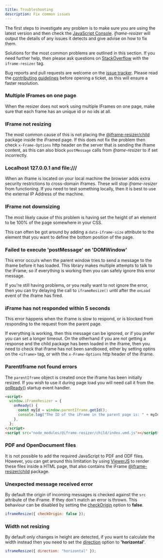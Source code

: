 ```yaml
---
title: Troubleshooting
description: Fix common issues
---
```


The first steps to investigate any problem is to make sure you are using the latest version and then check the [JavaScript Console](https://developers.google.com/chrome-developer-tools/docs/console#opening_the_console). _iframe-resizer_ will output the details of any issues it detects and give advise on how to fix them.

Solutions for the most common problems are outlined in this section. If you need further help, then please ask questions on [StackOverflow](http://stackoverflow.com/questions/tagged/iframe-resizer) with the `iframe-resizer` tag.

Bug reports and pull requests are welcome on the [issue tracker](https://github.com/davidjbradshaw/iframe-resizer/issues). Please read the [contributing guidelines](https://github.com/davidjbradshaw/iframe-resizer/blob/master/CONTRIBUTING.md) before opening a ticket, as this will ensure a faster resolution.

### Multiple IFrames on one page

When the resizer does not work using multiple IFrames on one page, make sure that each frame has an unique id or no ids at all.

<!--
### IFrame not sizing correctly

If a larger element of content is removed from the normal document flow, through the use of absolute positioning, it can prevent the browser working out the correct size of the page. In such cases you can change the [heightCalculationMethod](./parent_page/options.md#heightcalculationmethod) to uses one of the other sizing methods.
-->

### IFrame not resizing

The most common cause of this is not placing the [@iframe-resizer/child](../../setup/#child-page-setup) package inside the iFramed page. If this does not fix the problem then check `x-Frame-Options` http header on the server 
that is sending the iframe content, as this can also block `postMessage` calls from _iframe-resizer_ to if set incorrectly.

<!--
Not having a valid [HTML document type](http://en.wikipedia.org/wiki/Document_type_declaration) in the iFrame can also sometimes prevent downsizing. At it's most simplest this can be the following.

```html
<!DOCTYPE html>
```
-->

### Localhost 127.0.0.1 and file:///

When an iframe is located on your local machine the browser adds extra security restrictions to cross-domain iframes. These will stop _iframe-resizer_ from functioning. If you need to test something locally, then it is best to use the external IP Address of the machine.

### IFrame not downsizing

The most likely cause of this problem is having set the height of an element to be 100% of the page somewhere in your CSS.

This can often be got around by adding a `data-iframe-size` attribute to the element that you want to define the bottom position of the page.

### Failed to execute 'postMessage' on 'DOMWindow'

This error occurs when the parent window tries to send a message to the iframe before it has loaded. This library makes multiple attempts to talk to the iFrame, so if everything is working then you can safely ignore this error message.

If you're still having problems, or you really want to not ignore the error, then you can try delaying the call to `iframeResize()` until after the `onLoad` event of the iframe has fired.


### iFrame has not responded within 5 seconds

This error happens when the iframe is slow to respond, or is blocked from responding to the request from the parent page.

If everything is working, then this message can be ignored, or if you prefer you can set a longer timeout. On the otherhand if you are not getting a response and the child package has been loaded in the iframe, then you need to check that iframe has not been sandboxed, either by setting optins on the `<iframe>` tag, or with the `x-Frame-Options` http header of the iframe.

### ParentIframe not found errors

The `parentIframe` object is created once the iframe has been initially resized. If you wish to use it during page load you will need call it from the [onReady()](../api/child#onready) startup event handler.

```html
<script>
  window.iFrameResizer = {
    onReady() {
      const myId = window.parentIframe.getId();
      console.log("The ID of the iFrame in the parent page is: " + myId);
    },
  };
</script>
<script src="node_modules/@iframe-resizer/child/index.umd.js"></script>
```

### PDF and OpenDocument files

It is not possible to add the required JavaScript to PDF and ODF files. However, you can get around this limitation by using [ViewerJS](http://viewerjs.org/) to render these files inside a HTML page, that also contains the iFrame [@iframe-resizer/child](../../setup/#child-page-setup) package.

### Unexpected message received error

By default the origin of incoming messages is checked against the `src` attribute of the iFrame. If they don't match an error is thrown. This behaviour can be disabled by setting the [checkOrigin](../api/parent/#checkorigin) option to **false**.

```js
iframeResize({ checkOrigin: false });
```

### Width not resizing

By default only changes in height are detected, if you want to calculate the width instead then you need to set the [direction](../api/parent/#direction) option to **'horizontal'**.

```js
iframeResize({ direction: "horizontal" });
```
